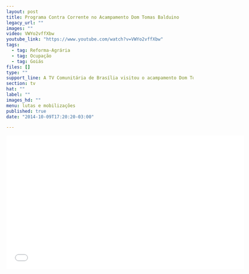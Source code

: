 ```yaml
---
layout: post
title: Programa Contra Corrente no Acampamento Dom Tomas Balduino
legacy_url: ""
images: ""
video: VWYo2vffXbw
youtube_link: "https://www.youtube.com/watch?v=VWYo2vffXbw"
tags:
  - tag: Reforma-Agrária
  - tag: Ocupação
  - tag: Goiás
files: []
type: ""
support_line: A TV Comunitária de Brasília visitou o acampamento Dom Tomas Balduino. A Fazenda Santa Mônica está ocupada por mais de 3.500 famílias.
section: tv
hat: ""
label: ""
images_hd: ""
menu: lutas e mobilizações
published: true
date: "2014-10-09T17:20:20-03:00"

---
```

<p style="text-align: center;"><iframe allowfullscreen="" name="coverVideo" frameborder="0" height="360" src="//www.youtube.com/embed/VWYo2vffXbw" width="640"></iframe></p>